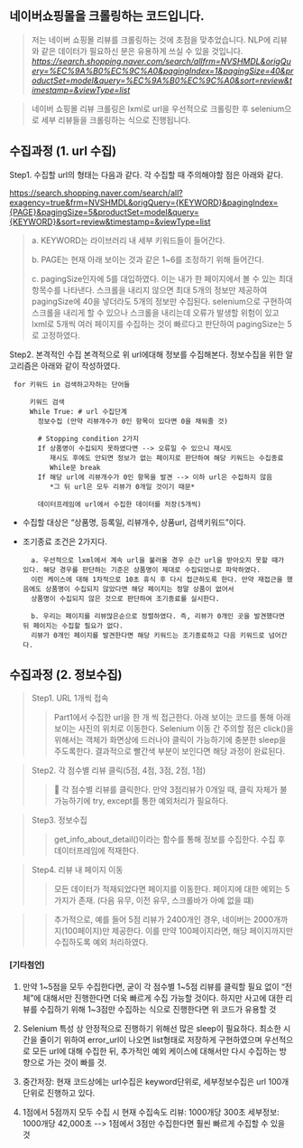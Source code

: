 ## 네이버쇼핑몰을 크롤링하는 코드입니다.

> 저는 네이버 쇼핑몰 리뷰를 크롤링하는 것에 초점을 맞추었습니다. NLP에 리뷰와 같은 데이터가 필요하신 분은 유용하게 쓰실 수 있을 것입니다.
 *https://search.shopping.naver.com/search/allfrm=NVSHMDL&origQuery=%EC%9A%B0%EC%9C%A0&pagingIndex=1&pagingSize=40&productSet=model&query=%EC%9A%B0%EC%9C%A0&sort=review&timestamp=&viewType=list*

> 네이버 쇼핑몰 리뷰 크롤링은 lxml로 url을 우선적으로 크롤링한 후 selenium으로 세부 리뷰들을 크롤링하는 식으로 진행됩니다.

## 수집과정 (1. url 수집)

Step1. 수집할 url의 형태는 다음과 같다. 각 수집할 때 주의해야할 점은 아래와 같다.

https://search.shopping.naver.com/search/all?exagency=true&frm=NVSHMDL&origQuery={KEYWORD}&pagingIndex={PAGE}&pagingSize=5&productSet=model&query={KEYWORD}&sort=review&timestamp=&viewType=list

  > a. KEYWORD는 라이브러리 내 세부 키워드들이 들어간다.
  > 
  > b. PAGE는 현재 아래 보이는 것과 같은 1~6를 조정하기 위해 들어간다.
  > 
  > c. pagingSize인자에 5를 대입하였다. 이는 내가 한 페이지에서 볼 수 있는 최대 항목수를 나타낸다. 스크롤을 내리지 않으면 최대 5개의 정보만 제공하여 pagingSize에 40을 넣더라도 5개의 정보만 수집된다. selenium으로 구현하여 스크롤을 내리게 할 수 있으나 스크롤을 내리는데 오류가 발생할 위험이 있고 lxml로 5개씩 여러 페이지를 수집하는 것이 빠르다고 판단하여 pagingSize는 5로 고정하였다.

Step2. 본격적인 수집
본격적으로 위 url에대해 정보를 수집해본다. 정보수집을 위한 알고리즘은 아래와 같이 작성하였다.



     for 키워드 in 검색하고자하는 단어들
  
         키워드 검색
         While True: # url 수집단계
           정보수집 (만약 리뷰개수가 0인 항목이 있다면 0을 채워줄 것)

           # Stopping condition 2가지
           If 상품명이 수집되지 못하였다면 --> 오류일 수 있으니 재시도
              재시도 후에도 안되면 정보가 없는 페이지로 판단하여 해당 키워드는 수집종료
              While문 break
           If 해당 url에 리뷰개수가 0인 항목을 발견 --> 이하 url은 수집하지 않음 
              *그 뒤 url은 모두 리뷰가 0개일 것이기 때문*

           데이터프레임에 url에서 수집한 데이터를 저장(5개씩)
 

 

-	수집할 대상은 “상품명, 등록일, 리뷰개수, 상품url, 검색키워드”이다. 

- 조기종료 조건은 2가지다. 

        a. 우선적으로 lxml에서 계속 url을 불러올 경우 순간 url을 받아오지 못할 때가 있다. 해당 경우를 판단하는 기준은 상품명이 제대로 수집되었나로 파악하였다. 
        이런 케이스에 대해 1차적으로 10초 휴식 후 다시 접근하도록 한다. 만약 재접근을 했음에도 상품명이 수집되지 않았다면 해당 페이지는 정말 상품이 없어서 
        상품명이 수집되지 않은 것으로 판단하여 조기종료를 실시한다.

        b. 우리는 페이지를 리뷰많은순으로 정렬하였다. 즉, 리뷰가 0개인 곳을 발견했다면 뒤 페이지는 수집할 필요가 없다. 
        리뷰가 0개인 페이지를 발견한다면 해당 키워드는 조기종료하고 다음 키워드로 넘어간다.


## 수집과정 (2. 정보수집)
> Step1. URL 1개씩 접속
> 
>> Part1에서 수집한 url을 한 개 씩 접근한다. 아래 보이는 코드를 통해 아래 보이는 사진의 위치로 이동한다. Selenium 이동 간 주의할 점은 click()을 위해서는 객체가 화면상에 드러나야 클릭이 가능하기에 충분한 sleep을 주도록한다. 결과적으로 빨간색 부분이 보인다면 해당 과정이 완료된다. 

> Step2. 각 점수별 리뷰 클릭(5점, 4점, 3점, 2점, 1점)
>> 	각 점수별 리뷰를 클릭한다. 만약 3점리뷰가 0개일 때, 클릭 자체가 불가능하기에 try, except를 통한 예외처리가 필요하다. 

> Step3. 정보수집
>> get_info_about_detail()이라는 함수를 통해 정보를 수집한다. 수집 후 데이터프레임에 적재한다.

> Step4. 리뷰 내 페이지 이동
>> 모든 데이터가 적재되었다면 페이지를 이동한다. 페이지에 대한 예외는 5가지가 존재. (다음 유무, 이전 유무, 스크롤바가 아예 없을 떄)

>> 추가적으로, 예를 들어 5점 리뷰가 2400개인 경우, 네이버는 2000개까지(100페이지)만 제공한다. 이를 만약 100페이지라면, 해당 페이지까지만 수집하도록 예외 처리하였다.


#### [기타첨언]

1.	만약 1~5점을 모두 수집한다면, 굳이 각 점수별 1~5점 리뷰를 클릭할 필요 없이 “전체”에 대해서만 진행한다면 더욱 빠르게 수집 가능할 것이다. 하지만 사고에 대한 리뷰를 수집하기 위해 1~3점만 수집하는 식으로 진행한다면 위 코드가 유용할 것

2.	Selenium 특성 상 안정적으로 진행하기 위해선 많은 sleep이 필요하다. 최소한 시간을 줄이기 위하여 error_url이 나오면 list형태로 저장하게 구현하였으며 우선적으로 모든 url에 대해 수집한 뒤, 추가적인 예외 케이스에 대해서만 다시 수집하는 방향으로 가는 것이 빠를 것.

3.	중간저장: 현재 코드상에는 url수집은 keyword단위로, 세부정보수집은 url 100개 단위로 진행하고 있다.

4.	1점에서 5점까지 모두 수집 시 현재 수집속도
리뷰: 1000개당 300초
세부정보: 1000개당 42,000초
--> 1점에서 3점만 수집한다면 훨씬 빠르게 수집할 수 있을 것
